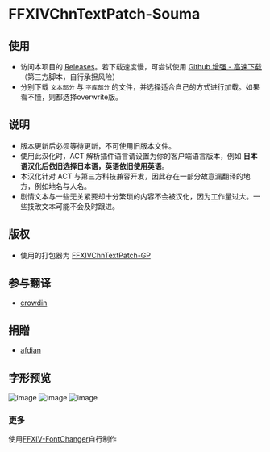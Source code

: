 # FFXIVChnTextPatch-Souma

## 使用

- 访问本项目的 [Releases](https://github.com/Souma-Sumire/FFXIVChnTextPatch-Souma/releases/)。若下载速度慢，可尝试使用 [Github 增强 - 高速下载](https://greasyfork.org/zh-CN/scripts/412245-github-%E5%A2%9E%E5%BC%BA-%E9%AB%98%E9%80%9F%E4%B8%8B%E8%BD%BD)（第三方脚本，自行承担风险）
- 分别下载 `文本部分` 与 `字库部分` 的文件，并选择适合自己的方式进行加载。如果看不懂，则都选择overwrite版。

## 说明

- 版本更新后必须等待更新，不可使用旧版本文件。
- 使用此汉化时，ACT 解析插件语言请设置为你的客户端语言版本，例如 **日本语汉化后依旧选择日本语，英语依旧使用英语**。
- 本汉化针对 ACT 与第三方科技兼容开发，因此存在一部分故意漏翻译的地方，例如地名与人名。
- 剧情文本与一些无关紧要却十分繁琐的内容不会被汉化，因为工作量过大。一些技改文本可能不会及时跟进。

## 版权

- 使用的打包器为 [FFXIVChnTextPatch-GP](https://github.com/GpointChen/FFXIVChnTextPatch-GP)

## 参与翻译

- [crowdin](https://zh.crowdin.com/project/ffxiv-localization/zh-CN)

## 捐贈

- [afdian](https://afdian.net/a/Souma)

## 字形预览
![image](https://user-images.githubusercontent.com/33572696/228081085-5b21c148-c038-4114-a9da-70f04043d5ed.png)
![image](https://user-images.githubusercontent.com/33572696/228081259-3aad07c9-b802-4089-a30b-c1593cfc3a87.png)
![image](https://user-images.githubusercontent.com/33572696/228081325-693231c0-b219-4706-b753-a73ca44f6f11.png)

### 更多
使用[FFXIV-FontChanger](https://github.com/Soreepeong/FFXIV-FontChanger)自行制作
